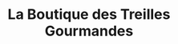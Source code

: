 ---
title: "La Boutique des Treilles Gourmandes"
url: /le-lion-dangers/la-boutique-des-treilles-gourmandes/
shop: Allgemein
---